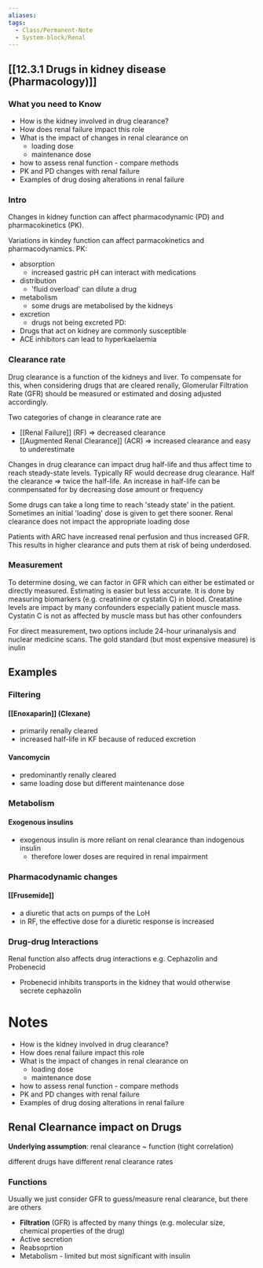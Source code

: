 ```yaml
---
aliases:
tags:
  - Class/Permanent-Note
  - System-block/Renal
---
```


## [[12.3.1 Drugs in kidney disease (Pharmacology)]]

### What you need to Know
- How is the kidney involved in drug clearance?
- How does renal failure impact this role
- What is the impact of changes in renal clearance on 
	- loading dose
	- maintenance dose
- how to assess renal function - compare methods
- PK and PD changes with renal failure
- Examples of drug dosing alterations in renal failure

### Intro
Changes in kidney function can affect pharmacodynamic (PD) and pharmacokinetics (PK). 

Variations in kindey function can affect parmacokinetics and pharmacodynamics. 
PK:
- absorption
	- increased gastric pH can interact with medications
- distribution
	- 'fluid overload' can dilute a drug
- metabolism
	- some drugs are metabolised by the kidneys
- excretion
	- drugs not being excreted
PD:
- Drugs that act on kidney are commonly susceptible
- ACE inhibitors can lead to hyperkaelaemia

### Clearance rate
Drug clearance is a function of the kidneys and liver. To compensate for this, when considering drugs that are cleared renally, Glomerular Filtration Rate (GFR) should be measured or estimated and dosing adjusted accordingly.

Two categories of change in clearance rate are 
- [[Renal Failure]] (RF) => decreased clearance
- [[Augmented Renal Clearance]] (ACR) => increased clearance and easy to underestimate

Changes in drug clearance can impact drug half-life and thus affect time to reach steady-state levels. Typically RF would decrease drug clearance. Half the clearance => twice the half-life. An increase in half-life can be conmpensated for by decreasing dose amount or frequency 

Some drugs can take a long time to reach 'steady state' in the patient. Sometimes an initial 'loading' dose is given to get there sooner. Renal clearance does not impact the appropriate loading dose

Patients with ARC have increased renal perfusion and thus increased GFR. This results in higher clearance and puts them at risk of being underdosed.
### Measurement
To determine dosing, we can factor in GFR which can either be estimated or directly measured. Estimating is easier but less accurate. It is done by measuring biomarkers (e.g. creatinine or cystatin C) in blood. Creatatine levels are impact by many confounders especially patient muscle mass. Cystatin C is not as affected by muscle mass but has other confounders

For direct measurement, two options include 24-hour urinanalysis and nuclear medicine scans. The gold standard (but most expensive measure) is inulin

## Examples
### Filtering
#### [[Enoxaparin]] (Clexane)
- primarily renally cleared
- increased half-life in KF because of reduced excretion
#### Vancomycin
- predominantly renally cleared
- same loading dose but different maintenance dose
### Metabolism
#### Exogenous insulins
- exogenous insulin is more reliant on renal clearance than indogenous insulin
	- therefore lower doses are required in renal impairment
### Pharmacodynamic changes
#### [[Frusemide]]
- a diuretic that acts on pumps of the LoH
- in RF, the effective dose for a diuretic response is increased
### Drug-drug Interactions
Renal function also affects drug interactions e.g. Cephazolin and Probenecid
- Probenecid inhibits transports in the kidney that would otherwise secrete cephazolin
# Notes

- How is the kidney involved in drug clearance?
- How does renal failure impact this role
- What is the impact of changes in renal clearance on 
	- loading dose
	- maintenance dose
- how to assess renal function - compare methods
- PK and PD changes with renal failure
- Examples of drug dosing alterations in renal failure

## Renal Clearnance impact on Drugs
**Underlying assumption**: renal clearance ~ function (tight correlation) 

different drugs have different renal clearance rates
### Functions

Usually we just consider GFR to guess/measure renal clearance, but there are others
- **Filtration** (GFR) is affected by many things (e.g. molecular size, chemical properties of the drug)
- Active secretion
- Reabsoprtion
- Metabolism - limited but most significant with insulin